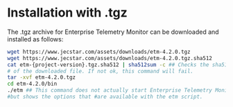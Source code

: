 # Installation with .tgz
The .tgz archive for Enterprise Telemetry Monitor can be downloaded and installed as follows:

```bash
wget https://www.jecstar.com/assets/downloads/etm-4.2.0.tgz
wget https://www.jecstar.com/assets/downloads/etm-4.2.0.tgz.sha512
cat etm-{project-version}.tgz.sha512 | sha512sum -c ## Checks the sha512 hash 
# of the downloaded file. If not ok, this command will fail.
tar -xvf etm-4.2.0.tgz
cd etm-4.2.0/bin
./etm ## This command does not actually start Enterprise Telemetry Monitor
#but shows the options that #are available with the etm script.
```